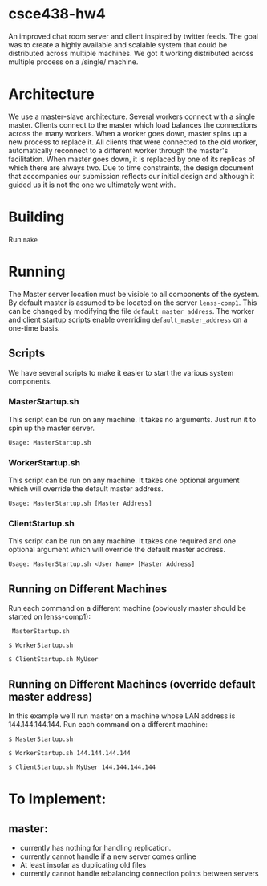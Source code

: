 # csce438-hw4
An improved chat room server and client inspired by twitter feeds. The goal was
to create a highly available and scalable system that could be distributed
across multiple machines. We got it working distributed across multiple process
on a /single/ machine.

# Architecture
We use a master-slave architecture. Several workers connect with a single
master. Clients connect to the master which load balances the connections across
the many workers. When a worker goes down, master spins up a new process to
replace it. All clients that were connected to the old worker, automatically
reconnect to a different worker through the master's facilitation. When master
goes down, it is replaced by one of its replicas of which there are always two.
Due to time constraints, the design document that accompanies our submission
reflects our initial design and although it guided us it is not the one we
ultimately went with.

# Building
Run `make`

# Running
The Master server location must be visible to all components of the system. By
default master is assumed to be located on the server `lenss-comp1`. This can be
changed by modifying the file `default_master_address`. The worker and client
startup scripts enable overriding `default_master_address` on a one-time basis.

## Scripts
We have several scripts to make it easier to start the various system
components.

### MasterStartup.sh
This script can be run on any machine. It takes no arguments. Just run it to
spin up the master server.

```
Usage: MasterStartup.sh
```

### WorkerStartup.sh
This script can be run on any machine. It takes one optional argument which will
override the default master address.

```
Usage: MasterStartup.sh [Master Address]
```

### ClientStartup.sh
This script can be run on any machine. It takes one required and one optional
argument which will override the default master address.

```
Usage: MasterStartup.sh <User Name> [Master Address]
```

## Running on Different Machines
Run each command on a different machine (obviously master should be started on lenss-comp1):
```
 MasterStartup.sh
```
```
$ WorkerStartup.sh
```
```
$ ClientStartup.sh MyUser
```

## Running on Different Machines (override default master address)
In this example we'll run master on a machine whose LAN address is 144.144.144.144.
Run each command on a different machine:
```
$ MasterStartup.sh
```
```
$ WorkerStartup.sh 144.144.144.144
```
```
$ ClientStartup.sh MyUser 144.144.144.144
```

# To Implement:
## master:
- currently has nothing for handling replication.
- currently cannot handle if a new server comes online
- At least insofar as duplicating old files
- currently cannot handle rebalancing connection points between servers
